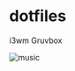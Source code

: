 # dotfiles
i3wm
Gruvbox

![music](https://github.com/user-attachments/assets/88e43f2b-551d-475b-b207-1e68ef45a201)
